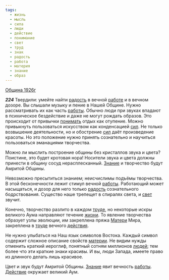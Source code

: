 ```yaml
---
tags:
  - жизнь
  - мысль
  - сила
  - люди
  - действие
  - понимание
  - свет
  - труд
  - знак
  - радость
  - работа
  - материя
  - знание
  - образ
---
```


[Община 1926г](https://127.0.0.1:4002/agni/1926)

___224___
Твердили: умейте найти [радость](../../../tags/#радость) в вечной [работе](../../../tags/#работа) и в вечном дозоре. Вы слышали музыку и пение в Нашей Общине. Нужно рассматривать их как часть [работы](../../../tags/#работа). Обычно люди при звуках впадают в психическое бездействие и даже не могут рождать образов. Это происходит от привычки [понимать](../../../tags/#понимание) отдых как отупение. Можно привыкнуть пользоваться искусством как конденсацией [сил](../../../tags/#сила). Не только возвышение деятельности, но и обострение [сил](../../../tags/#сила) даёт произведение красоты. Но это положение нужно принять сознательно и научиться пользоваться эманациями творчества.   

Можно ли мыслить построение общины без кристаллов звука и цвета? Поистине, это будет кротовая нора! Носители звука и цвета должны принести в общину сосуд нерасплесканный. [Знание](../../../tags/#[знание](../../../tags/#знание)) и творчество будут Амритой Общины.   

Невозможно пресытиться знанием; неисчислимы подъёмы творчества. В этой бесконечности лежит стимул вечной [работы](../../../tags/#работа). Работающий может насыщаться, и дозор для него только [радость](../../../tags/#радость) сознательного бодрствования. Существо наше трепещет в спиралях света, и [свет](../../../tags/#свет) звучит.   

Конечно, творчество разлито в каждом [труде](../../../tags/#труд), но некоторые искры великого Аума направляют течение [жизни](../../../tags/#жизнь). То явление творчества образует узлы эволюции, им закреплена пряжа [Матери](../../../tags/#материя) Мира, закреплена в [труде](../../../tags/#труд) вечного [действия](../../../tags/#действие).   

Не нужно улыбаться на Наш язык символов Востока. Каждый символ содержит сложное описание свойств [материи](../../../tags/#материя). Не видим нужды отменить краткий иероглиф, понятный сотням миллионов [людей](../../../tags/#люди); тем более что эти краткие знаки красивы. И вы, люди Запада, имеете право из длинного делать лишь красивое.   

Цвет и звук будут Амритой Общины. [Знание](../../../tags/#[знание](../../../tags/#знание)) явит вечность [работы](../../../tags/#работа). [Действие](../../../tags/#действие) окружает великий Аум.   

